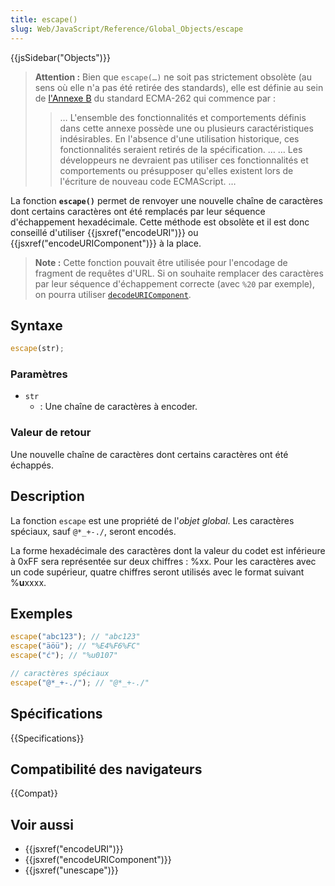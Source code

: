 ```yaml
---
title: escape()
slug: Web/JavaScript/Reference/Global_Objects/escape
---
```


{{jsSidebar("Objects")}}

> **Attention :** Bien que `escape(…)` ne soit pas strictement obsolète (au sens où elle n'a pas été retirée des standards), elle est définie au sein de [l'Annexe B](https://www.ecma-international.org/ecma-262/9.0/index.html#sec-additional-ecmascript-features-for-web-browsers) du standard ECMA-262 qui commence par :
>
> > … L'ensemble des fonctionnalités et comportements définis dans cette annexe possède une ou plusieurs caractéristiques indésirables. En l'absence d'une utilisation historique, ces fonctionnalités seraient retirés de la spécification. …
> > … Les développeurs ne devraient pas utiliser ces fonctionnalités et comportements ou présupposer qu'elles existent lors de l'écriture de nouveau code ECMAScript. …

La fonction **`escape()`** permet de renvoyer une nouvelle chaîne de caractères dont certains caractères ont été remplacés par leur séquence d'échappement hexadécimale. Cette méthode est obsolète et il est donc conseillé d'utiliser {{jsxref("encodeURI")}} ou {{jsxref("encodeURIComponent")}} à la place.

> **Note :** Cette fonction pouvait être utilisée pour l'encodage de fragment de requêtes d'URL. Si on souhaite remplacer des caractères par leur séquence d'échappement correcte (avec `%20` par exemple), on pourra utiliser [`decodeURIComponent`](/fr/docs/Web/JavaScript/Reference/Objets_globaux/decodeURIComponent).

## Syntaxe

```js
escape(str);
```

### Paramètres

- `str`
  - : Une chaîne de caractères à encoder.

### Valeur de retour

Une nouvelle chaîne de caractères dont certains caractères ont été échappés.

## Description

La fonction `escape` est une propriété de l'_objet global_. Les caractères spéciaux, sauf `@*_+-./`, seront encodés.

La forme hexadécimale des caractères dont la valeur du codet est inférieure à 0xFF sera représentée sur deux chiffres : %xx. Pour les caractères avec un code supérieur, quatre chiffres seront utilisés avec le format suivant %**u**xxxx.

## Exemples

```js
escape("abc123"); // "abc123"
escape("äöü"); // "%E4%F6%FC"
escape("ć"); // "%u0107"

// caractères spéciaux
escape("@*_+-./"); // "@*_+-./"
```

## Spécifications

{{Specifications}}

## Compatibilité des navigateurs

{{Compat}}

## Voir aussi

- {{jsxref("encodeURI")}}
- {{jsxref("encodeURIComponent")}}
- {{jsxref("unescape")}}
